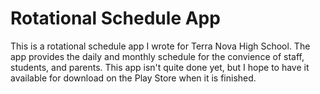 # Rotational Schedule App

<p>This is a rotational schedule app I wrote for Terra Nova High School.
The app provides the daily and monthly schedule for the convience of
staff, students, and parents. This app isn't quite done yet, but I hope 
to have it available for download on the Play Store when it is finished.</p>
